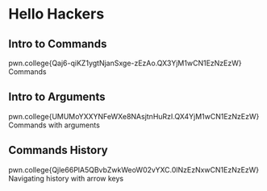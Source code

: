 # Hello Hackers
## Intro to Commands
pwn.college{Qaj6-qiKZ1ygtNjanSxge-zEzAo.QX3YjM1wCN1EzNzEzW}
Commands
## Intro to Arguments
pwn.college{UMUMoYXXYNFeWXe8NAsjtnHuRzI.QX4YjM1wCN1EzNzEzW}
Commands with arguments
## Commands History
pwn.college{Qjle66PlA5QBvbZwkWeoW02vYXC.0lNzEzNxwCN1EzNzEzW}
Navigating history with arrow keys
